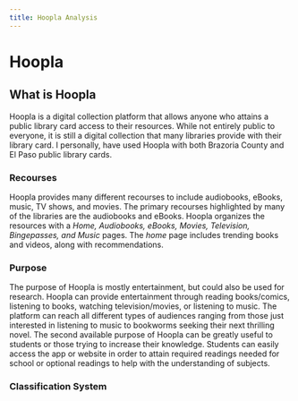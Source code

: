 ```yaml
---
title: Hoopla Analysis
---
```

# Hoopla

## What is Hoopla
Hoopla is a digital collection platform that allows anyone who attains a public library card access to their resources. While not entirely public to everyone, it is still a digital collection that many libraries provide with their library card. I personally, have used Hoopla with both Brazoria County and El Paso public library cards.

### Recourses
Hoopla provides many different recourses to include audiobooks, eBooks, music, TV shows, and movies. The primary recourses highlighted by many of the libraries are the audiobooks and eBooks. Hoopla organizes the resources with a *Home, Audiobooks, eBooks, Movies, Television, Bingepasses, and Music* pages. The *home* page includes trending books and videos, along with recommendations.

### Purpose
The purpose of Hoopla is mostly entertainment, but could also be used for research. Hoopla can provide entertainment through reading books/comics, listening to books, watching television/movies, or listening to music. The platform can reach all different types of audiences ranging from those just interested in listening to music to bookworms seeking their next thrilling novel. The second available purpose of Hoopla can be greatly useful to students or those trying to increase their knowledge. Students can easily access the app or website in order to attain required readings needed for school or optional readings to help with the understanding of subjects.

### Classification System


